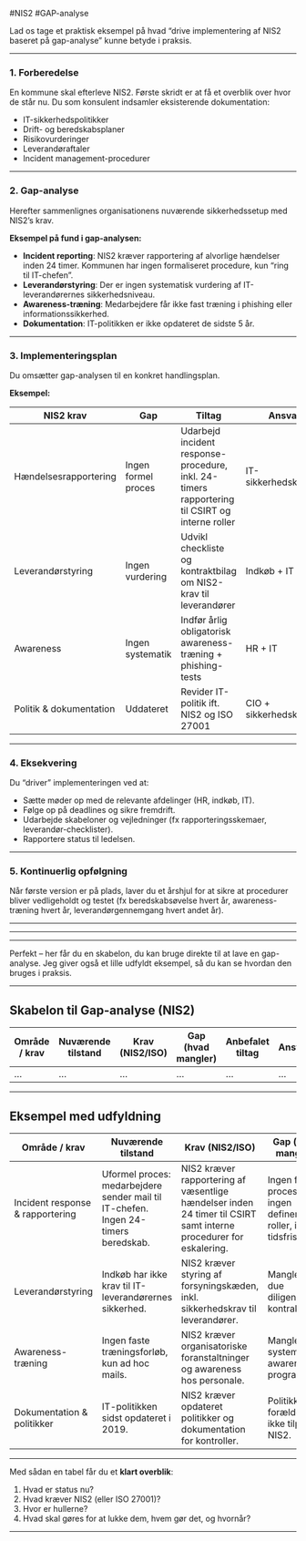 
#NIS2 #GAP-analyse 

Lad os tage et praktisk eksempel på hvad “drive implementering af NIS2 baseret på gap-analyse” kunne betyde i praksis.

---

### 1. Forberedelse

En kommune skal efterleve NIS2. Første skridt er at få et overblik over hvor de står nu. Du som konsulent indsamler eksisterende dokumentation:

- IT-sikkerhedspolitikker
- Drift- og beredskabsplaner
- Risikovurderinger
- Leverandøraftaler
- Incident management-procedurer
    

---

### 2. Gap-analyse

Herefter sammenlignes organisationens nuværende sikkerhedssetup med NIS2’s krav.

**Eksempel på fund i gap-analysen:**

- **Incident reporting**: NIS2 kræver rapportering af alvorlige hændelser inden 24 timer. Kommunen har ingen formaliseret procedure, kun “ring til IT-chefen”.
- **Leverandørstyring**: Der er ingen systematisk vurdering af IT-leverandørernes sikkerhedsniveau.
- **Awareness-træning**: Medarbejdere får ikke fast træning i phishing eller informationssikkerhed.
- **Dokumentation**: IT-politikken er ikke opdateret de sidste 5 år.
    

---

### 3. Implementeringsplan

Du omsætter gap-analysen til en konkret handlingsplan.

**Eksempel:**

| NIS2 krav               | Gap                 | Tiltag                                                                                         | Ansvarlig                 | Deadline |
| ----------------------- | ------------------- | ---------------------------------------------------------------------------------------------- | ------------------------- | -------- |
| Hændelsesrapportering   | Ingen formel proces | Udarbejd incident response-procedure, inkl. 24-timers rapportering til CSIRT og interne roller | IT-sikkerhedskonsulent    | Q2 2025  |
| Leverandørstyring       | Ingen vurdering     | Udvikl checkliste og kontraktbilag om NIS2-krav til leverandører                               | Indkøb + IT               | Q3 2025  |
| Awareness               | Ingen systematik    | Indfør årlig obligatorisk awareness-træning + phishing-tests                                   | HR + IT                   | Q4 2025  |
| Politik & dokumentation | Uddateret           | Revider IT-politik ift. NIS2 og ISO 27001                                                      | CIO + sikkerhedskonsulent | Q2 2025  |

---

### 4. Eksekvering

Du “driver” implementeringen ved at:

- Sætte møder op med de relevante afdelinger (HR, indkøb, IT).
- Følge op på deadlines og sikre fremdrift.
- Udarbejde skabeloner og vejledninger (fx rapporteringsskemaer, leverandør-checklister).
- Rapportere status til ledelsen.
    

---

### 5. Kontinuerlig opfølgning

Når første version er på plads, laver du et årshjul for at sikre at procedurer bliver vedligeholdt og testet (fx beredskabsøvelse hvert år, awareness-træning hvert år, leverandørgennemgang hvert andet år).


---
---
---

Perfekt – her får du en skabelon, du kan bruge direkte til at lave en gap-analyse. Jeg giver også et lille udfyldt eksempel, så du kan se hvordan den bruges i praksis.

---

## Skabelon til Gap-analyse (NIS2)

|Område / krav|Nuværende tilstand|Krav (NIS2/ISO)|Gap (hvad mangler)|Anbefalet tiltag|Ansvarlig|Deadline|
|---|---|---|---|---|---|---|
|…|…|…|…|…|…|…|

---

## Eksempel med udfyldning

|Område / krav|Nuværende tilstand|Krav (NIS2/ISO)|Gap (hvad mangler)|Anbefalet tiltag|Ansvarlig|Deadline|
|---|---|---|---|---|---|---|
|Incident response & rapportering|Uformel proces: medarbejdere sender mail til IT-chefen. Ingen 24-timers beredskab.|NIS2 kræver rapportering af væsentlige hændelser inden 24 timer til CSIRT samt interne procedurer for eskalering.|Ingen formel proces, ingen definerede roller, ingen tidsfrister.|Udarbejd incident response-procedure, definer roller, lav kontaktliste og træningsøvelser.|IT-sikkerhedskonsulent|Q2 2025|
|Leverandørstyring|Indkøb har ikke krav til IT-leverandørernes sikkerhed.|NIS2 kræver styring af forsyningskæden, inkl. sikkerhedskrav til leverandører.|Manglende due diligence og kontraktkrav.|Udarbejd checkliste og kontraktbilag med NIS2-krav. Implementér årlig leverandørvurdering.|Indkøb + IT|Q3 2025|
|Awareness-træning|Ingen faste træningsforløb, kun ad hoc mails.|NIS2 kræver organisatoriske foranstaltninger og awareness hos personale.|Manglende systematisk awareness-program.|Indfør obligatorisk årlig træning og kvartalsvise phishing-tests.|HR + IT|Q4 2025|
|Dokumentation & politikker|IT-politikken sidst opdateret i 2019.|NIS2 kræver opdateret politikker og dokumentation for kontroller.|Politikken er forældet og ikke tilpasset NIS2.|Opdater IT-politik, indfør årshjul for revision.|CIO + sikkerhedskonsulent|Q2 2025|

---

Med sådan en tabel får du et **klart overblik**:

1. Hvad er status nu?
2. Hvad kræver NIS2 (eller ISO 27001)?
3. Hvor er hullerne?
4. Hvad skal gøres for at lukke dem, hvem gør det, og hvornår?
    

---
